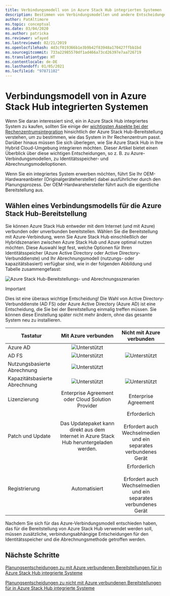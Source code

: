 ```yaml
---
title: Verbindungsmodell von in Azure Stack Hub integrierten Systemen
description: Bestimmen von Verbindungsmodellen und andere Entscheidungen zur Bereitstellungsplanung für in Azure Stack Hub integrierte Systeme.
author: PatAltimore
ms.topic: conceptual
ms.date: 03/04/2020
ms.author: patricka
ms.reviewer: wfayed
ms.lastreviewed: 02/21/2019
ms.openlocfilehash: 4d3cf019366b1e3b9b42f83948a170427ffbb1bd
ms.sourcegitcommit: 733a22985570df1ad466a73cd26397e7aa726719
ms.translationtype: HT
ms.contentlocale: de-DE
ms.lasthandoff: 01/05/2021
ms.locfileid: "97871102"
---
```

# <a name="azure-stack-hub-integrated-systems-connection-models"></a>Verbindungsmodell von in Azure Stack Hub integrierten Systemen
Wenn Sie daran interessiert sind, ein in Azure Stack Hub integriertes System zu kaufen, sollten Sie einige der [wichtigsten Aspekte bei der Rechenzentrumsintegration](azure-stack-datacenter-integration.md) hinsichtlich der Azure Stack Hub-Bereitstellung verstehen, um zu bestimmen, wie das System in Ihr Rechenzentrum passt. Darüber hinaus müssen Sie sich überlegen, wie Sie Azure Stack Hub in Ihre Hybrid Cloud-Umgebung integrieren möchten. Dieser Artikel bietet einen Überblick über diese wichtigen Entscheidungen, so z. B. zu Azure-Verbindungsmodellen, zu Identitätsspeicher- und Abrechnungsmodelloptionen.

Wenn Sie ein integriertes System erwerben möchten, führt Sie Ihr OEM-Hardwareanbieter (Originalgerätehersteller) dabei ausführlicher durch den Planungsprozess. Der OEM-Hardwarehersteller führt auch die eigentliche Bereitstellung aus.

## <a name="choose-an-azure-stack-hub-deployment-connection-model"></a>Wählen eines Verbindungsmodells für die Azure Stack Hub-Bereitstellung
Sie können Azure Stack Hub entweder mit dem Internet (und mit Azure) verbunden oder unverbunden bereitstellen. Wählen Sie die Bereitstellung mit Azure-Verbindung, wenn Sie Azure Stack Hub einschließlich der Hybridszenarien zwischen Azure Stack Hub und Azure optimal nutzen möchten. Diese Auswahl legt fest, welche Optionen für Ihren Identitätsspeicher (Azure Active Directory oder Active Directory-Verbunddienste) und Ihr Abrechnungsmodell (nutzungs- oder kapazitätsbasiert) verfügbar sind, wie in der folgenden Abbildung und Tabelle zusammengefasst:

![Azure Stack Hub-Bereitstellungs- und Abrechnungsszenarien](media/azure-stack-connection-models/azure-stack-scenarios.png)
  
> [!IMPORTANT]
> Dies ist eine überaus wichtige Entscheidung! Die Wahl von Active Directory-Verbunddienste (AD FS) oder Azure Active Directory (Azure AD) ist eine Entscheidung, die Sie bei der Bereitstellung einmalig treffen müssen. Sie können diese Einstellung später nicht mehr ändern, ohne das gesamte System neu zu installieren.  


|Tastatur|Mit Azure verbunden|Nicht mit Azure verbunden|
|-----|:-----:|:-----:|
|Azure AD|![Unterstützt](media/azure-stack-connection-models/check.png)| |
|AD FS|![Unterstützt](media/azure-stack-connection-models/check.png)|![Unterstützt](media/azure-stack-connection-models/check.png)|
|Nutzungsbasierte Abrechnung|![Unterstützt](media/azure-stack-connection-models/check.png)| |
|Kapazitätsbasierte Abrechnung|![Unterstützt](media/azure-stack-connection-models/check.png)|![Unterstützt](media/azure-stack-connection-models/check.png)|
|Lizenzierung| Enterprise Agreement oder Cloud Solution Provider | Enterprise Agreement |
|Patch und Update|Das Updatepaket kann direkt aus dem Internet in Azure Stack Hub heruntergeladen werden. |  Erforderlich<br><br>Erfordert auch Wechselmedien<br> und ein separates verbundenes Gerät |
| Registrierung | Automatisiert | Erforderlich<br><br>Erfordert auch Wechselmedien<br> und ein separates verbundenes Gerät |

Nachdem Sie sich für das Azure-Verbindungsmodell entschieden haben, das für die Bereitstellung von Azure Stack Hub verwendet werden soll, müssen zusätzliche, verbindungsabhängige Entscheidungen für den Identitätsspeicher und die Abrechnungsmethode getroffen werden.

## <a name="next-steps"></a>Nächste Schritte

[Planungsentscheidungen zu mit Azure verbundenen Bereitstellungen für in Azure Stack Hub integrierte Systeme](azure-stack-connected-deployment.md)

[Planungsentscheidungen zu nicht mit Azure verbundenen Bereitstellungen für in Azure Stack Hub integrierte Systeme](azure-stack-disconnected-deployment.md)
